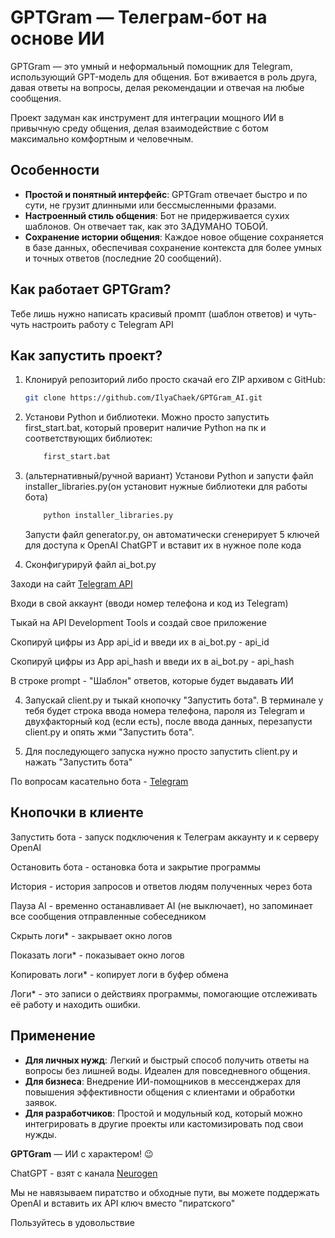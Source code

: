 # GPTGram — Телеграм-бот на основе ИИ

GPTGram — это умный и неформальный помощник для Telegram, использующий GPT-модель для общения. Бот вживается в роль друга, давая ответы на вопросы, делая рекомендации и отвечая на любые сообщения. 

Проект задуман как инструмент для интеграции мощного ИИ в привычную среду общения, делая взаимодействие с ботом максимально комфортным и человечным.

## Особенности

- **Простой и понятный интерфейс**: GPTGram отвечает быстро и по сути, не грузит длинными или бессмысленными фразами.
- **Настроенный стиль общения**: Бот не придерживается сухих шаблонов. Он отвечает так, как это ЗАДУМАНО ТОБОЙ.
- **Сохранение истории общения**: Каждое новое общение сохраняется в базе данных, обеспечивая сохранение контекста для более умных и точных ответов (последние 20 сообщений).

## Как работает GPTGram?

Тебе лишь нужно написать красивый промпт (шаблон ответов) и чуть-чуть настроить работу с Telegram API

## Как запустить проект?

1. Клонируй репозиторий либо просто скачай его ZIP архивом с GitHub:
    ```bash
    git clone https://github.com/IlyaChaek/GPTGram_AI.git
    ```

2. Установи Python и библиотеки. Можно просто запустить first_start.bat, который проверит наличие Python на пк и соответствующих библиотек:
    ```bash
        first_start.bat
    ```
2. (альтернативный/ручной вариант) Установи Python и запусти файл installer_libraries.py(он установит нужные библиотеки для работы бота)
    ```bash
        python installer_libraries.py
    ```
    Запусти файл generator.py, он автоматически сгенерирует 5 ключей для доступа к OpenAI ChatGPT и вставит их в нужное поле кода

3. Сконфигурируй файл ai_bot.py

Заходи на сайт [Telegram API](https://my.telegram.org/auth?to=apps)

Входи в свой аккаунт (вводи номер телефона и код из Telegram)

Тыкай на API Development Tools и создай свое приложение 

Скопируй цифры из App api_id и введи их в ai_bot.py - api_id

Скопируй цифры из App api_hash и введи их в ai_bot.py - api_hash


В строке prompt - "Шаблон" ответов, которые будет выдавать ИИ

4. Запускай client.py и тыкай кнопочку "Запустить бота". В терминале у тебя будет строка ввода номера телефона, пароля из Telegram и двухфакторный код (если есть), после ввода данных, перезапусти client.py и опять жми "Запустить бота".

5. Для последующего запуска нужно просто запустить client.py и нажать "Запустить бота"

По вопросам касательно бота - [Telegram](https://t.me/M0CKBA_123)



## Кнопочки в клиенте
Запустить бота - запуск подключения к Телеграм аккаунту и к серверу OpenAI

Остановить бота - остановка бота и закрытие программы

История - история запросов и ответов людям полученных через бота

Пауза AI - временно останавливает AI (не выключает), но запоминает все сообщения отправленные собеседником

Скрыть логи* - закрывает окно логов

Показать логи* - показывает окно логов

Копировать логи* - копирует логи в буфер обмена

Логи* - это записи о действиях программы, помогающие отслеживать её работу и находить ошибки.


## Применение

- **Для личных нужд**: Легкий и быстрый способ получить ответы на вопросы без лишней воды. Идеален для повседневного общения.
- **Для бизнеса**: Внедрение ИИ-помощников в мессенджерах для повышения эффективности общения с клиентами и обработки заявок.
- **Для разработчиков**: Простой и модульный код, который можно интегрировать в другие проекты или кастомизировать под свои нужды.



**GPTGram** — ИИ с характером! 😉


ChatGPT - взят с канала [Neurogen](https://t.me/neurogen_news)

Мы не навязываем пиратство и обходные пути, вы можете поддержать OpenAI и вставить их API ключ вместо "пиратского"

Пользуйтесь в удовольствие